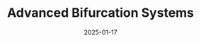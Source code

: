 ---  
layout: startup_page  
title: "Advanced Bifurcation Systems"  
id: "advancedbifurcation.com"  
permalink: "/advancedbifurcationsystemsadvancedbifurcation.com01172025/"  
website: "https://www.advancedbifurcation.com"  
funding_round: "SAFE"  
funding_amount: "$20.8M"  
investors: "Brandon Holdings, LLC, high-net-worth individuals, family offices"  
about: "Advanced Bifurcation Systems Inc. (ABS) develops innovative solutions for bifurcation lesions in coronary angioplasty. The company's technology addresses a critical unmet need in interventional cardiology, and has received FDA Breakthrough Device Designation. ABS is preparing for commercialization of its device."  
markets: "Medtech, Cardiology, Healthcare"  
hq: "Livermore, California, United States"  
founded_year: "2010"  
linkedin: "https://www.linkedin.com/company/advanced-bifurcation-systems-inc-"  
twitter: "https://twitter.com/AdvBifurSystems"  
instagram: ""  
facebook: "https://www.facebook.com/advancedbifurcationsystemsinc"  
crunchbase: "https://www.crunchbase.com/organization/advanced-bifurcation-systems"  
pitchbook: "https://pitchbook.com/profiles/company/139336-12"  

date_display: "17-Jan-2025"  
date: "2025-01-17"

# SEO Optimization  
meta_title: "Advanced Bifurcation Systems - SAFE Funding ($20.8M)"  
meta_description: "Advanced Bifurcation Systems, Advanced Bifurcation Systems Inc. (ABS) develops innovative solutions for bifurcation lesions in coronary angioplasty. The company's technology addres..."  
meta_keywords: "Advanced Bifurcation Systems, Medtech, Cardiology, Healthcare, SAFE funding"  
canonical_url: "https://startup.projectstartups.com/advancedbifurcationsystemsadvancedbifurcation.com01172025/"  
---